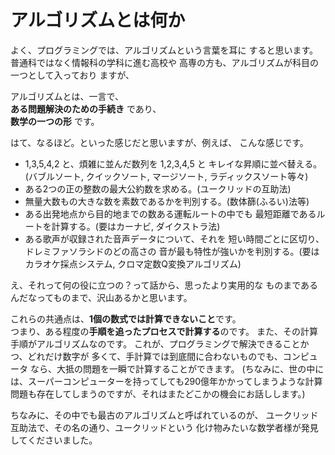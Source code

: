 # アルゴリズムとは何か

よく、プログラミングでは、アルゴリズムという言葉を耳に
すると思います。普通科ではなく情報科の学科に進む高校や
高専の方も、アルゴリズムが科目の一つとして入っており
ますが、  
  
アルゴリズムとは、一言で、  
**ある問題解決のための手続き**  であり、  
**数学の一つの形**  です。

はて、なるほど。といった感じだと思いますが、例えば、
こんな感じです。  

- 1,3,5,4,2 と、煩雑に並んだ数列を 1,2,3,4,5 と
キレイな昇順に並べ替える。(バブルソート, クイックソート, マージソート, ラディックスソート等々)
- ある2つの正の整数の最大公約数を求める。(ユークリッドの互助法)
- 無量大数もの大きな数を素数であるかを判別する。(数体篩(ふるい)法等)
- ある出発地点から目的地までの数ある運転ルートの中でも
最短距離であるルートを計算する。(要はカーナビ, ダイクストラ法)
- ある歌声が収録された音声データについて、それを
短い時間ごとに区切り、ドレミファソラシドのどの高さの
音が最も特性が強いかを判別する。(要はカラオケ採点システム, クロマ定数Q変換アルゴリズム)

え、それって何の役に立つの？って話から、思ったより実用的な
ものまであるんだなってものまで、沢山あるかと思います。  
  
これらの共通点は、**1個の数式では計算できないこと**です。  
つまり、ある程度の**手順を追ったプロセスで計算する**のです。
また、その計算手順がアルゴリズムなのです。
これが、プログラミングで解決できることかつ、どれだけ数字が
多くて、手計算では到底間に合わないものでも、コンピュータ
なら、大抵の問題を一瞬で計算することができます。
(ちなみに、世の中には、スーパーコンピューターを持ってしても290億年かかってしまうような計算問題も存在してしまうのですが、それはまたどこかの機会にお話しします。)  
  
ちなみに、その中でも最古のアルゴリズムと呼ばれているのが、
ユークリッド互助法で、その名の通り、ユークリッドという
化け物みたいな数学者様が発見してくださいました。  
